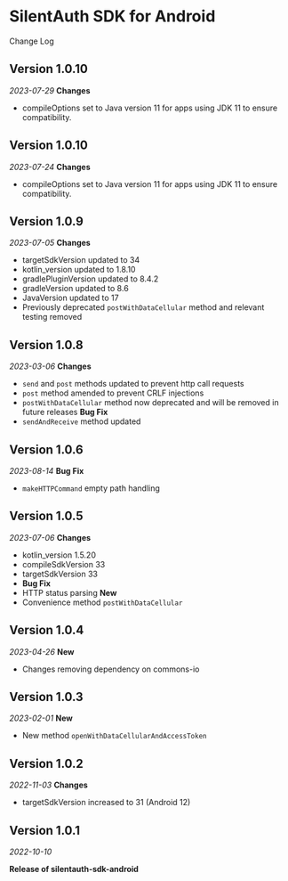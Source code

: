 
# SilentAuth SDK for Android

Change Log
## Version 1.0.10
_2023-07-29_
**Changes**
- compileOptions set to Java version 11 for apps using JDK 11 to ensure compatibility.

## Version 1.0.10
_2023-07-24_
**Changes**
- compileOptions set to Java version 11 for apps using JDK 11 to ensure compatibility.
## Version 1.0.9
_2023-07-05_
**Changes**
- targetSdkVersion updated to 34
- kotlin_version updated to 1.8.10
- gradlePluginVersion updated to 8.4.2
- gradleVersion updated to 8.6
- JavaVersion updated to 17
- Previously deprecated `postWithDataCellular` method and relevant testing removed

## Version 1.0.8
_2023-03-06_
**Changes**
- `send` and `post` methods updated to prevent http call requests
- `post` method amended to prevent CRLF injections
- `postWithDataCellular` method now deprecated and will be removed in future releases
**Bug Fix**
- `sendAndReceive` method updated

## Version 1.0.6
_2023-08-14_
**Bug Fix**
- `makeHTTPCommand` empty path handling

## Version 1.0.5
_2023-07-06_
**Changes**
- kotlin_version 1.5.20
- compileSdkVersion 33
- targetSdkVersion 33
- **Bug Fix**
- HTTP status parsing
  **New**
- Convenience method `postWithDataCellular`

## Version 1.0.4
_2023-04-26_
**New**
- Changes removing dependency on commons-io

## Version 1.0.3
_2023-02-01_
**New**
- New method `openWithDataCellularAndAccessToken`

## Version 1.0.2
_2022-11-03_
**Changes**
- targetSdkVersion increased to 31 (Android 12)

## Version 1.0.1
_2022-10-10_


**Release of silentauth-sdk-android**
